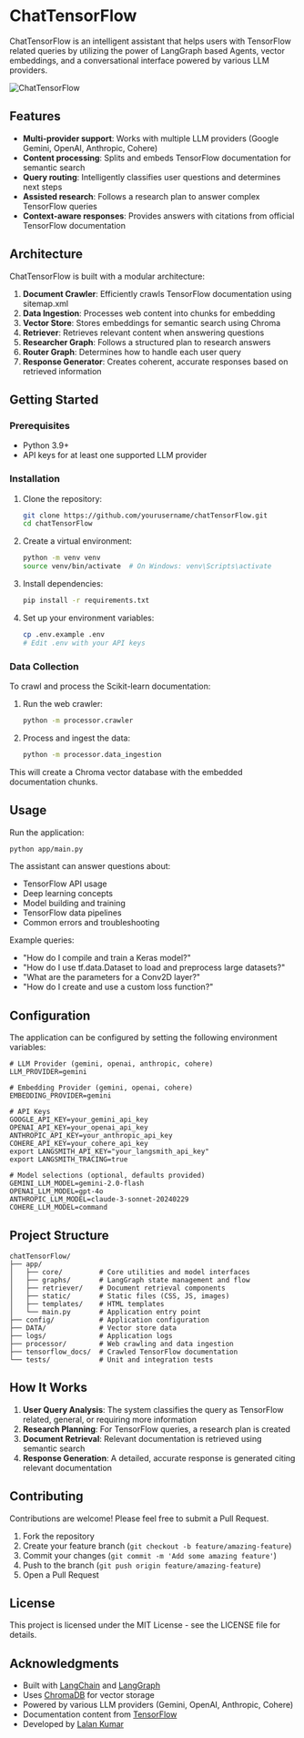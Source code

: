 # ChatTensorFlow

ChatTensorFlow is an intelligent assistant that helps users with TensorFlow related queries by utilizing the power of LangGraph based Agents, vector embeddings, and a conversational interface powered by various LLM providers.

![ChatTensorFlow](https://via.placeholder.com/800x400?text=ChatTensorFlow+Assistant)

## Features

- **Multi-provider support**: Works with multiple LLM providers (Google Gemini, OpenAI, Anthropic, Cohere) 
- **Content processing**: Splits and embeds TensorFlow documentation for semantic search
- **Query routing**: Intelligently classifies user questions and determines next steps
- **Assisted research**: Follows a research plan to answer complex TensorFlow queries
- **Context-aware responses**: Provides answers with citations from official TensorFlow documentation

## Architecture

ChatTensorFlow is built with a modular architecture:

1. **Document Crawler**: Efficiently crawls TensorFlow documentation using sitemap.xml
2. **Data Ingestion**: Processes web content into chunks for embedding
3. **Vector Store**: Stores embeddings for semantic search using Chroma
4. **Retriever**: Retrieves relevant content when answering questions
5. **Researcher Graph**: Follows a structured plan to research answers
6. **Router Graph**: Determines how to handle each user query
7. **Response Generator**: Creates coherent, accurate responses based on retrieved information

## Getting Started

### Prerequisites

- Python 3.9+
- API keys for at least one supported LLM provider

### Installation

1. Clone the repository:
   ```bash
   git clone https://github.com/yourusername/chatTensorFlow.git
   cd chatTensorFlow
   ```

2. Create a virtual environment:
   ```bash
   python -m venv venv
   source venv/bin/activate  # On Windows: venv\Scripts\activate
   ```

3. Install dependencies:
   ```bash
   pip install -r requirements.txt
   ```

4. Set up your environment variables:
   ```bash
   cp .env.example .env
   # Edit .env with your API keys
   ```

### Data Collection

To crawl and process the Scikit-learn documentation:

1. Run the web crawler:
   ```bash
   python -m processor.crawler
   ```

2. Process and ingest the data:
   ```bash
   python -m processor.data_ingestion
   ```

This will create a Chroma vector database with the embedded documentation chunks.

## Usage

Run the application:

```bash
python app/main.py
```

The assistant can answer questions about:
- TensorFlow API usage
- Deep learning concepts
- Model building and training
- TensorFlow data pipelines
- Common errors and troubleshooting

Example queries:
- "How do I compile and train a Keras model?"
- "How do I use tf.data.Dataset to load and preprocess large datasets?"
- "What are the parameters for a Conv2D layer?"
- "How do I create and use a custom loss function?"

## Configuration

The application can be configured by setting the following environment variables:

```
# LLM Provider (gemini, openai, anthropic, cohere)
LLM_PROVIDER=gemini

# Embedding Provider (gemini, openai, cohere)
EMBEDDING_PROVIDER=gemini

# API Keys
GOOGLE_API_KEY=your_gemini_api_key
OPENAI_API_KEY=your_openai_api_key
ANTHROPIC_API_KEY=your_anthropic_api_key
COHERE_API_KEY=your_cohere_api_key
export LANGSMITH_API_KEY="your_langsmith_api_key"
export LANGSMITH_TRACING=true

# Model selections (optional, defaults provided)
GEMINI_LLM_MODEL=gemini-2.0-flash
OPENAI_LLM_MODEL=gpt-4o
ANTHROPIC_LLM_MODEL=claude-3-sonnet-20240229
COHERE_LLM_MODEL=command
```

## Project Structure

```
chatTensorFlow/
├── app/
│   ├── core/         # Core utilities and model interfaces
│   ├── graphs/       # LangGraph state management and flow
│   ├── retriever/    # Document retrieval components
│   ├── static/       # Static files (CSS, JS, images)
│   ├── templates/    # HTML templates
│   └── main.py       # Application entry point
├── config/           # Application configuration
├── DATA/             # Vector store data
├── logs/             # Application logs
├── processor/        # Web crawling and data ingestion
├── tensorflow_docs/  # Crawled TensorFlow documentation
└── tests/            # Unit and integration tests
```

## How It Works

1. **User Query Analysis**: The system classifies the query as TensorFlow related, general, or requiring more information
2. **Research Planning**: For TensorFlow queries, a research plan is created
3. **Document Retrieval**: Relevant documentation is retrieved using semantic search
4. **Response Generation**: A detailed, accurate response is generated citing relevant documentation

## Contributing

Contributions are welcome! Please feel free to submit a Pull Request.

1. Fork the repository
2. Create your feature branch (`git checkout -b feature/amazing-feature`)
3. Commit your changes (`git commit -m 'Add some amazing feature'`)
4. Push to the branch (`git push origin feature/amazing-feature`)
5. Open a Pull Request

## License

This project is licensed under the MIT License - see the LICENSE file for details.

## Acknowledgments

- Built with [LangChain](https://github.com/langchain-ai/langchain) and [LangGraph](https://github.com/langchain-ai/langgraph)
- Uses [ChromaDB](https://github.com/chroma-core/chroma) for vector storage
- Powered by various LLM providers (Gemini, OpenAI, Anthropic, Cohere)
- Documentation content from [TensorFlow](https://www.tensorflow.org/)
- Developed by [Lalan Kumar](https://github.com/kumar8074)